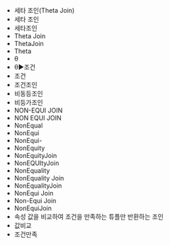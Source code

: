 - 세타 조인(Theta Join)
- 세타 조인
- 세타조인
- Theta Join
- ThetaJoin
- Theta
- θ
- θ▶️조건
- 조건
- 조건조인
- 비동등조인
- 비등가조인
- NON-EQUI JOIN
- NON EQUI JOIN
- NonEqual
- NonEqui
- NonEqui-
- NonEquity
- NonEquityJoin
- NonEQUItyJoin
- NonEquality
- NonEquality Join
- NonEqualityJoin
- NonEqui Join
- Non-Equi Join
- NonEquiJoin
- 속성 값을 비교하여 조건을 만족하는 튜플만 반환하는 조인
- 값비교
- 조건만족
